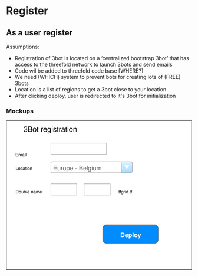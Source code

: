 # Register


## As a user register

Assumptions:
* Registration of 3bot is located on a ‘centralized bootstrap 3bot’ that has access to the threefold network to launch 3bots and send emails
* Code wil be added to threefold code base [WHERE?]
* We need  (WHICH) system to prevent bots for creating lots of (FREE) 3bots
* Location is a list of regions to get a 3bot close to your location
* After clicking deploy, user is redirected to it's 3bot for initialization
### Mockups

![Register mockups](./images/register.svg)

